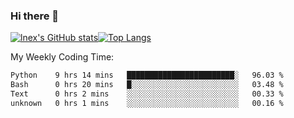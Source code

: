 ### Hi there 👋
[![lnex's GitHub stats](https://github-readme-stats.vercel.app/api?username=lnexenl&count_private=true&show_icons=true)](https://github.com/anuraghazra/github-readme-stats)[![Top Langs](https://github-readme-stats.vercel.app/api/top-langs/?username=lnexenl&layout=compact&langs_count=8&exclude_repo=32-bit-MIPS-CPU)](https://github.com/anuraghazra/github-readme-stats)

My Weekly Coding Time:
<!--START_SECTION:waka-->

```txt
Python    9 hrs 14 mins   ████████████████████████░   96.03 %
Bash      0 hrs 20 mins   █░░░░░░░░░░░░░░░░░░░░░░░░   03.48 %
Text      0 hrs 2 mins    ░░░░░░░░░░░░░░░░░░░░░░░░░   00.33 %
unknown   0 hrs 1 mins    ░░░░░░░░░░░░░░░░░░░░░░░░░   00.16 %
```

<!--END_SECTION:waka-->
